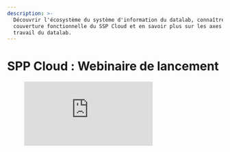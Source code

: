 ```yaml
---
description: >-
  Découvrir l'écosystème du système d'information du datalab, connaître la
  couverture fonctionnelle du SSP Cloud et en savoir plus sur les axes de
  travail du datalab.
---
```


# SPP Cloud : Webinaire de lancement

<figure class="video_container">
  <iframe src="https://minio.lab.sspcloud.fr/f7sggu/diffusion/kubernetes.mp" frameborder="0" allowfullscreen="true" poster="https://minio.lab.sspcloud.fr/projet-onyxia/assets/projectsImg/presKub.png"> </iframe>
</figure>



